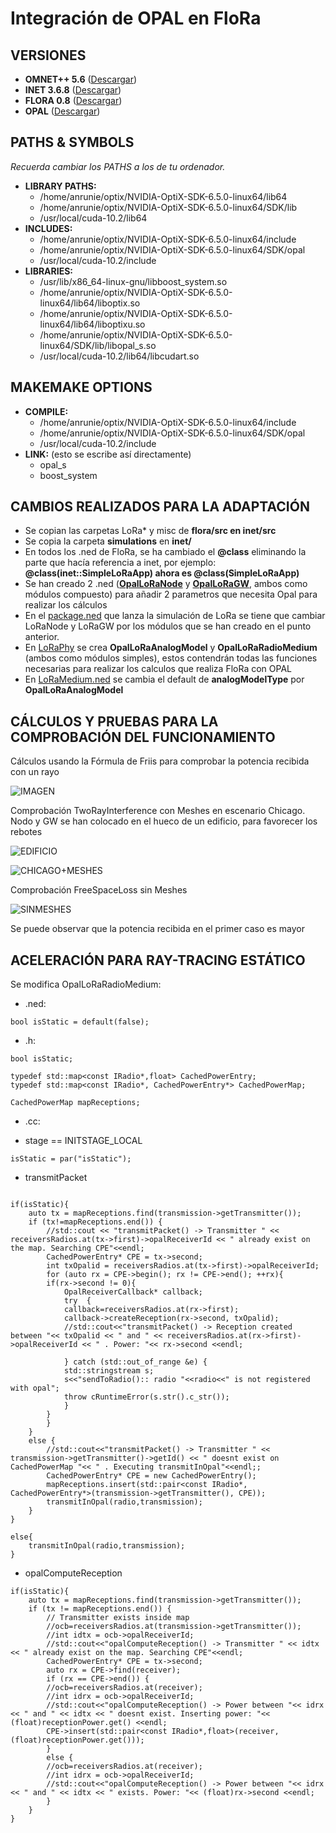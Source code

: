 # Integración de OPAL en FloRa
## VERSIONES
* **OMNET++ 5.6** ([Descargar](https://github.com/omnetpp/omnetpp/releases/download/omnetpp-5.6/omnetpp-5.6-src-linux.tgz))
* **INET 3.6.8** ([Descargar](https://drive.google.com/file/d/1Y3piMtrX1nV4aT_69csTkULYM_kxUyQm/view?usp=sharing))
* **FLORA 0.8**  ([Descargar](https://drive.google.com/file/d/19bO7VG52wIU02MZ07ztqdHwCintY4AEb/view?usp=sharing))
* **OPAL** ([Descargar](https://gitlab.com/esteban.egea/opal))

## PATHS & SYMBOLS
_Recuerda cambiar los PATHS a los de tu ordenador._
* **LIBRARY PATHS:**
	* /home/anrunie/optix/NVIDIA-OptiX-SDK-6.5.0-linux64/lib64
	* /home/anrunie/optix/NVIDIA-OptiX-SDK-6.5.0-linux64/SDK/lib
	* /usr/local/cuda-10.2/lib64
* **INCLUDES:**
	* /home/anrunie/optix/NVIDIA-OptiX-SDK-6.5.0-linux64/include
	* /home/anrunie/optix/NVIDIA-OptiX-SDK-6.5.0-linux64/SDK/opal
	* /usr/local/cuda-10.2/include
* **LIBRARIES:**
	* /usr/lib/x86_64-linux-gnu/libboost_system.so
	* /home/anrunie/optix/NVIDIA-OptiX-SDK-6.5.0-linux64/lib64/liboptix.so
	* /home/anrunie/optix/NVIDIA-OptiX-SDK-6.5.0-linux64/lib64/liboptixu.so
	* /home/anrunie/optix/NVIDIA-OptiX-SDK-6.5.0-linux64/SDK/lib/libopal_s.so
	* /usr/local/cuda-10.2/lib64/libcudart.so

## MAKEMAKE OPTIONS
* **COMPILE:**
	* /home/anrunie/optix/NVIDIA-OptiX-SDK-6.5.0-linux64/include
	* /home/anrunie/optix/NVIDIA-OptiX-SDK-6.5.0-linux64/SDK/opal
	* /usr/local/cuda-10.2/include 
* **LINK:** (esto se escribe así directamente)
	* opal_s
	* boost_system 

## CAMBIOS REALIZADOS PARA LA ADAPTACIÓN
* Se copian las carpetas LoRa* y misc de **flora/src en inet/src**
* Se copia la carpeta **simulations** en **inet/**
* En todos los .ned de FloRa, se ha cambiado el **@class** eliminando la parte que hacía referencia a inet, por ejemplo: **@class(inet::SimpleLoRaApp) ahora es @class(SimpleLoRaApp)**
* Se han creado 2 .ned ([**OpalLoRaNode**](https://github.com/aruznieto/LoRa-INET-AI1/blob/master/inet/src/inet/LoraNode/OpalLoRaNode.ned) y [**OpalLoRaGW**](https://github.com/aruznieto/LoRa-INET-AI1/blob/master/inet/src/inet/LoraNode/OpalLoRaGW.ned), ambos como módulos compuesto) para añadir 2 parametros que necesita Opal para realizar los cálculos
* En el [package.ned](https://github.com/aruznieto/LoRa-INET-AI1/blob/master/inet/simulations/package.ned) que lanza la simulación de LoRa se tiene que cambiar LoRaNode y LoRaGW por los módulos que se han creado en el punto anterior.
* En [LoRaPhy](https://github.com/aruznieto/LoRa-INET-AI1/tree/master/inet/src/inet/LoRaPhy) se crea **OpalLoRaAnalogModel** y **OpalLoRaRadioMedium** (ambos como módulos simples), estos contendrán todas las funciones necesarias para realizar los calculos que realiza FloRa con OPAL
* En [LoRaMedium.ned](https://github.com/aruznieto/LoRa-INET-AI1/blob/master/inet/src/inet/LoRaPhy/LoRaMedium.ned) se cambia el default de **analogModelType** por **OpalLoRaAnalogModel**

## CÁLCULOS Y PRUEBAS PARA LA COMPROBACIÓN DEL FUNCIONAMIENTO

Cálculos usando la Fórmula de Friis para comprobar la potencia recibida con un rayo

![IMAGEN](https://i.imgur.com/lwvqTEi.png)

Comprobación TwoRayInterference con Meshes en escenario Chicago. Nodo y GW se han colocado en el hueco de un edificio, para favorecer los rebotes

![EDIFICIO](https://i.imgur.com/zXfSxRd.png)

![CHICAGO+MESHES](https://i.imgur.com/fof3s9O.png)

Comprobación FreeSpaceLoss sin Meshes

![SINMESHES](https://i.imgur.com/G8so0zV.png)

Se puede observar que la potencia recibida en el primer caso es mayor

## ACELERACIÓN PARA RAY-TRACING ESTÁTICO

Se modifica OpalLoRaRadioMedium:
* .ned:
```
bool isStatic = default(false);
```
* .h:
```
bool isStatic;

typedef std::map<const IRadio*,float> CachedPowerEntry;
typedef std::map<const IRadio*, CachedPowerEntry*> CachedPowerMap;

CachedPowerMap mapReceptions;
```
* .cc:
- stage == INITSTAGE_LOCAL
```
isStatic = par("isStatic");
```

- transmitPacket
```

if(isStatic){
    auto tx = mapReceptions.find(transmission->getTransmitter());
	if (tx!=mapReceptions.end()) {
	    //std::cout << "transmitPacket() -> Transmitter " << receiversRadios.at(tx->first)->opalReceiverId << " already exist on the map. Searching CPE"<<endl;
	    CachedPowerEntry* CPE = tx->second;
	    int txOpalid = receiversRadios.at(tx->first)->opalReceiverId;
	    for (auto rx = CPE->begin(); rx != CPE->end(); ++rx){
		if(rx->second != 0){
		    OpalReceiverCallback* callback;
		    try  {
			callback=receiversRadios.at(rx->first);
			callback->createReception(rx->second, txOpalid);
			//std::cout<<"transmitPacket() -> Reception created between "<< txOpalid << " and " << receiversRadios.at(rx->first)->opalReceiverId << " . Power: "<< rx->second <<endl;

		    } catch (std::out_of_range &e) {
			std::stringstream s;
			s<<"sendToRadio():: radio "<<radio<<" is not registered with opal";
			throw cRuntimeError(s.str().c_str());
		    }
		}
	    }
	}
	else {
	    //std::cout<<"transmitPacket() -> Transmitter " << transmission->getTransmitter()->getId() << " doesnt exist on CachedPowerMap "<< " . Executing transmitInOpal"<<endl;;
	    CachedPowerEntry* CPE = new CachedPowerEntry();
	    mapReceptions.insert(std::pair<const IRadio*, CachedPowerEntry*>(transmission->getTransmitter(), CPE));
	    transmitInOpal(radio,transmission);
	}
}

else{
    transmitInOpal(radio,transmission);
}
```
- opalComputeReception
```
if(isStatic){
    auto tx = mapReceptions.find(transmission->getTransmitter());
	if (tx != mapReceptions.end()) {
	    // Transmitter exists inside map
	    //ocb=receiversRadios.at(transmission->getTransmitter());
	    //int idtx = ocb->opalReceiverId;
	    //std::cout<<"opalComputeReception() -> Transmitter " << idtx << " already exist on the map. Searching CPE"<<endl;
	    CachedPowerEntry* CPE = tx->second;
	    auto rx = CPE->find(receiver);
	    if (rx == CPE->end()) {
		//ocb=receiversRadios.at(receiver);
		//int idrx = ocb->opalReceiverId;
		//std::cout<<"opalComputeReception() -> Power between "<< idrx << " and " << idtx << " doesnt exist. Inserting power: "<< (float)receptionPower.get() <<endl;
		CPE->insert(std::pair<const IRadio*,float>(receiver, (float)receptionPower.get()));
	    }
	    else {
		//ocb=receiversRadios.at(receiver);
		//int idrx = ocb->opalReceiverId;
		//std::cout<<"opalComputeReception() -> Power between "<< idrx << " and " << idtx << " exists. Power: "<< (float)rx->second <<endl;
	    }
	}
}
```
